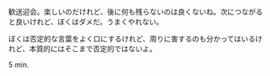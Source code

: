 歓送迎会。楽しいのだけれど、後に何も残らないのは良くないね。次につながると良いけれど、ぼくはダメだ。うまくやれない。

ぼくは否定的な言葉をよく口にするけれど、周りに害するのも分かってはいるけれど、本質的にはそこまで否定的ではないよ。

5 min.
